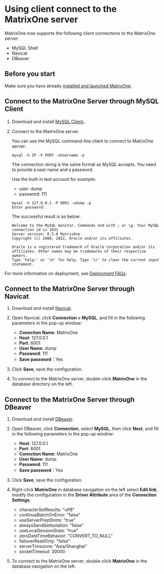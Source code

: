 # Using client connect to the MatrixOne server

MatrixOne now supports the following client connections to the MatrixOne server:

- MySQL Shell
- Navicat
- DBeaver<!--潇哥-->

## Before you start

Make sure you have already [installed and launched MatrixOne](../../Get-Started/install-standalone-matrixone.md).

## Connect to the MatrixOne Server through MySQL Client

1. Download and install [MySQL Client](https://dev.mysql.com/downloads/installer/)。

2. Connect to the MatrixOne server.

    You can use the MySQL command-line client to connect to MatrixOne server:

    ```
    mysql -h IP -P PORT -uUsername -p
    ```

    The connection string is the same format as MySQL accepts. You need to provide a user name and a password.

    Use the built-in test account for example:

    - user: dump
    - password: 111

    ```
    mysql -h 127.0.0.1 -P 6001 -udump -p
    Enter password:
    ```

    The successful result is as below:

    ```
    Welcome to the MySQL monitor. Commands end with ; or \g. Your MySQL connection id is 1031
    Server version: 0.5.0 MatrixOne
    Copyright (c) 2000, 2022, Oracle and/or its affiliates.

    Oracle is a registered trademark of Oracle Corporation and/or its affiliates. Other names may be trademarks of their respective owners.
    Type 'help;' or '\h' for help. Type '\c' to clear the current input statement.
    ```

For more information on deployment, see [Deployment FAQs](../../FAQs/deployment-faqs.md).

## Connect to the MatrixOne Server through Navicat

1. Download and install [Navicat](https://www.navicat.com/en/products).

2. Open Navicat, click **Connection > MySQL**, and fill in the following parameters in the pop-up window:

    - **Connction Name**: MatrixOne
    - **Host**: 127.0.0.1
    - **Port**: 6001
    - **User Name**: dump
    - **Password**: 111
    - **Save password**：Yes

3. Click **Save**, save the configuration.

4. To connect to the MatrixOne server, double-click **MatrixOne** in the database directory on the left.

## Connect to the MatrixOne Server through DBeaver

1. Download and install [DBeaver](https://dbeaver.io/download/).

2. Open DBeaver, click **Connection**, select **MySQL**, then click **Next**, and fill in the following parameters in the pop-up window:

    - **Host**: 127.0.0.1
    - **Port**: 6001
    - **Connction Name**: MatrixOne
    - **User Name**: dump
    - **Password**: 111
    - **Save password**：Yes

3. Click **Save**, save the configuration.

4. Right-click **MatrixOne** in database navigation on the left select **Edit link**, modify the configuration in the **Driver Attribute** area of the **Connection Settings**:

    - characterSetResults: "utf8"
    - continueBatchOnError: "false"
    - useServerPrepStmts: "true"
    - alwaysSendSetIsolation: "false"
    - useLocalSessionState: "true"
    - zeroDateTimeBehavior: "CONVERT_TO_NULL"
    - failoverReadOnly: "false"
    - serverTimezone: "Asia/Shanghai"
    - socketTimeout: 30000

5. To connect to the MatrixOne server, double-click **MatrixOne** in the database navigation on the left.
